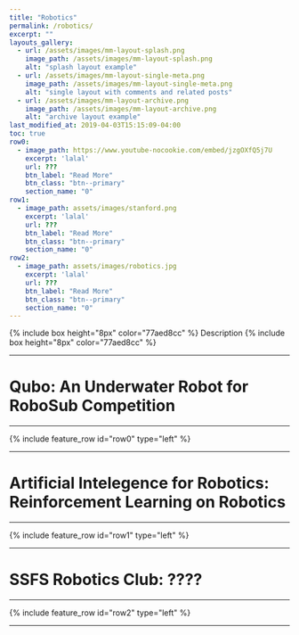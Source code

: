 ```yaml
---
title: "Robotics"
permalink: /robotics/
excerpt: ""
layouts_gallery:
  - url: /assets/images/mm-layout-splash.png
    image_path: /assets/images/mm-layout-splash.png
    alt: "splash layout example"
  - url: /assets/images/mm-layout-single-meta.png
    image_path: /assets/images/mm-layout-single-meta.png
    alt: "single layout with comments and related posts"
  - url: /assets/images/mm-layout-archive.png
    image_path: /assets/images/mm-layout-archive.png
    alt: "archive layout example"
last_modified_at: 2019-04-03T15:15:09-04:00
toc: true
row0:
  - image_path: https://www.youtube-nocookie.com/embed/jzgOXfQ5j7U
    excerpt: 'lalal'
    url: ???
    btn_label: "Read More"
    btn_class: "btn--primary"
    section_name: "0"
row1:
  - image_path: assets/images/stanford.png
    excerpt: 'lalal'
    url: ???
    btn_label: "Read More"
    btn_class: "btn--primary"
    section_name: "0"
row2:
  - image_path: assets/images/robotics.jpg
    excerpt: 'lalal'
    url: ???
    btn_label: "Read More"
    btn_class: "btn--primary"
    section_name: "0"
---
```

{% include box height="8px" color="77aed8cc" %}
Description
{% include box height="8px" color="77aed8cc" %}


---
# Qubo: An Underwater Robot for RoboSub Competition
---
{% include feature_row id="row0" type="left" %}

---
# Artificial Intelegence for Robotics: Reinforcement Learning on Robotics
---
{% include feature_row id="row1" type="left" %}

---
# SSFS Robotics Club: ????
---
{% include feature_row id="row2" type="left" %}

---